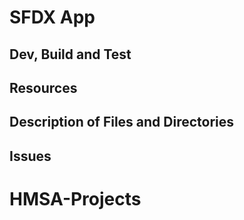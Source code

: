 # SFDX  App

## Dev, Build and Test


## Resources


## Description of Files and Directories


## Issues


# HMSA-Projects
